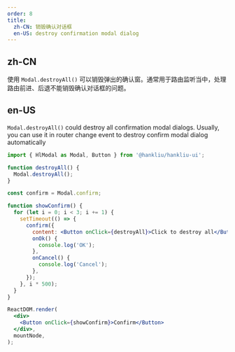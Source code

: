 ```yaml
---
order: 8
title:
  zh-CN: 销毁确认对话框
  en-US: destroy confirmation modal dialog
---
```


## zh-CN

使用 `Modal.destroyAll()` 可以销毁弹出的确认窗。通常用于路由监听当中，处理路由前进、后退不能销毁确认对话框的问题。

## en-US

`Modal.destroyAll()` could destroy all confirmation modal dialogs. Usually, you can use it in router change event to destroy confirm modal dialog automatically

```jsx
import { HlModal as Modal, Button } from '@hankliu/hankliu-ui';

function destroyAll() {
  Modal.destroyAll();
}

const confirm = Modal.confirm;

function showConfirm() {
  for (let i = 0; i < 3; i += 1) {
    setTimeout(() => {
      confirm({
        content: <Button onClick={destroyAll}>Click to destroy all</Button>,
        onOk() {
          console.log('OK');
        },
        onCancel() {
          console.log('Cancel');
        },
      });
    }, i * 500);
  }
}

ReactDOM.render(
  <div>
    <Button onClick={showConfirm}>Confirm</Button>
  </div>,
  mountNode,
);
```
